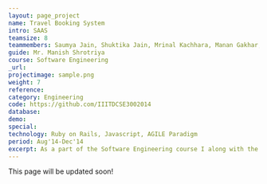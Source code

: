 ```yaml
---
layout: page_project
name: Travel Booking System
intro: SAAS
teamsize: 8
teammembers: Saumya Jain, Shuktika Jain, Mrinal Kachhara, Manan Gakhar, Mansi Verma, Akanksha, Danish Goel
guide: Mr. Manish Shrotriya
course: Software Engineering
_url: 
projectimage: sample.png
weight: 7
reference: 
category: Engineering
code: https://github.com/IIITDCSE3002014
database:
demo:
special:
technology: Ruby on Rails, Javascript, AGILE Paradigm
period: Aug'14-Dec'14
excerpt: As a part of the Software Engineering course I along with the team made a SAAS web application using ruby on rails framework. The Web Application consisted of a system to allow a Travel Agent to effectively run his business by adding and using a set of applets that the service provides.
---
```

This page will be updated soon!